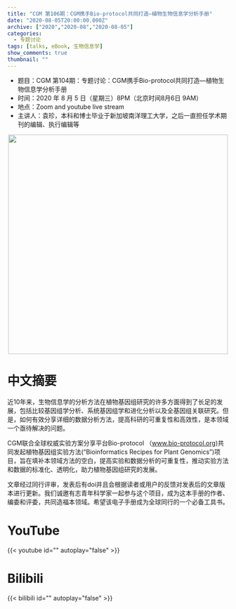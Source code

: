```yaml
---
title: "CGM 第106期：CGM携手Bio-protocol共同打造—植物生物信息学分析手册"
date: "2020-08-05T20:00:00.000Z"
archive: ["2020","2020-08","2020-08-05"]
categories:
  - 专题讨论
tags: [talks, eBook, 生物信息学]
show_comments: true
thumbnail: ""
---
```


- 题目：CGM 第104期：专题讨论：CGM携手Bio-protocol共同打造—植物生物信息学分析手册
- 时间：2020 年 8 月 5 日（星期三）8PM（北京时间8月6日 9AM）
- 地点：Zoom and youtube live stream
- 主讲人：袁珍，本科和博士毕业于新加坡南洋理工大学，之后一直担任学术期刊的编辑、执行编辑等

<div align="center">
<img src="https://i.ibb.co/Rh6cGPz/640.jpg" height=500>
</div>

# 中文摘要

近10年来，生物信息学的分析方法在植物基因组研究的许多方面得到了长足的发展，包括比较基因组学分析、系统基因组学和进化分析以及全基因组关联研究。但是，如何有效分享详细的数据分析方法，提高科研的可重复性和高效性，是本领域一个亟待解决的问题。

CGM联合全球权威实验方案分享平台Bio-protocol （www.bio-protocol.org)共同发起植物基因组实验方法(“Bioinformatics Recipes for Plant Genomics”)项目，旨在填补本领域方法的空白，提高实验和数据分析的可重复性，推动实验方法和数据的标准化、透明化，助力植物基因组研究的发展。

文章经过同行评审，发表后有doi并且会根据读者或用户的反馈对发表后的文章版本进行更新。我们诚邀有志青年科学家一起参与这个项目，成为这本手册的作者、编委和评委，共同造福本领域。希望该电子手册成为全球同行的一个必备工具书。

# YouTube

{{< youtube id="" autoplay="false" >}}

# Bilibili

{{< bilibili id="" autoplay="false" >}}

